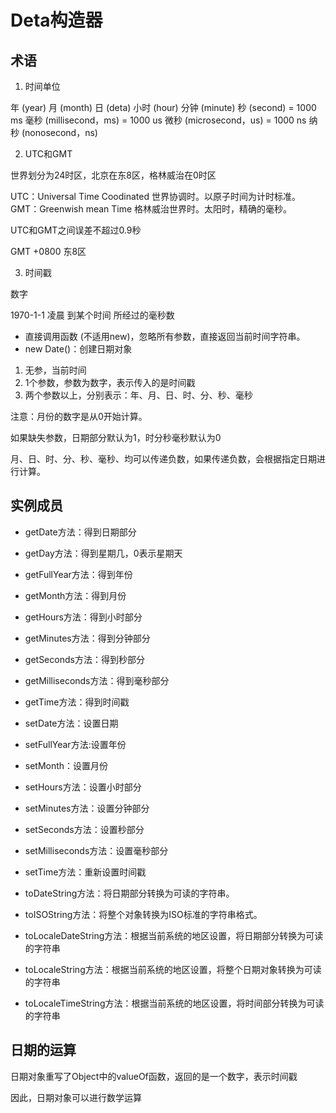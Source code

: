 # Deta构造器

## 术语

1. 时间单位

年 (year)
月 (month)
日 (deta)
小时 (hour)
分钟 (minute)
秒 (second)     =  1000 ms
毫秒 (millisecond，ms)   = 1000 us
微秒 (microsecond，us)   = 1000 ns
纳秒 (nonosecond，ns)

2. UTC和GMT

世界划分为24时区，北京在东8区，格林威治在0时区

UTC：Universal Time Coodinated 世界协调时。以原子时间为计时标准。
GMT：Greenwish mean Time 格林威治世界时。太阳时，精确的毫秒。

UTC和GMT之间误差不超过0.9秒

GMT +0800 东8区

3. 时间戳

数字

1970-1-1 凌晨 到某个时间   所经过的毫秒数

- 直接调用函数 (不适用new)，忽略所有参数，直接返回当前时间字符串。
- new Date()：创建日期对象

1. 无参，当前时间
2. 1个参数，参数为数字，表示传入的是时间戳
3. 两个参数以上，分别表示：年、月、日、时、分、秒、毫秒

注意：月份的数字是从0开始计算。

如果缺失参数，日期部分默认为1，时分秒毫秒默认为0

月、日、时、分、秒、毫秒、均可以传递负数，如果传递负数，会根据指定日期进行计算。

## 实例成员

- getDate方法：得到日期部分
- getDay方法：得到星期几，0表示星期天
- getFullYear方法：得到年份
- getMonth方法：得到月份
- getHours方法：得到小时部分
- getMinutes方法：得到分钟部分
- getSeconds方法：得到秒部分
- getMilliseconds方法：得到毫秒部分
- getTime方法：得到时间戳
  

- setDate方法：设置日期
- setFullYear方法:设置年份
- setMonth：设置月份
- setHours方法：设置小时部分
- setMinutes方法：设置分钟部分
- setSeconds方法：设置秒部分
- setMilliseconds方法：设置毫秒部分
- setTime方法：重新设置时间戳

- toDateString方法：将日期部分转换为可读的字符串。
- toISOString方法：将整个对象转换为ISO标准的字符串格式。
- toLocaleDateString方法：根据当前系统的地区设置，将日期部分转换为可读的字符串
- toLocaleString方法：根据当前系统的地区设置，将整个日期对象转换为可读的字符串
- toLocaleTimeString方法：根据当前系统的地区设置，将时间部分转换为可读的字符串


## 日期的运算

日期对象重写了Object中的valueOf函数，返回的是一个数字，表示时间戳

因此，日期对象可以进行数学运算